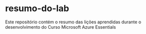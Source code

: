 # resumo-do-lab
Este repositório contém o resumo das lições aprendidas durante o desenvolvimento do Curso Microsoft Azure Essentials
